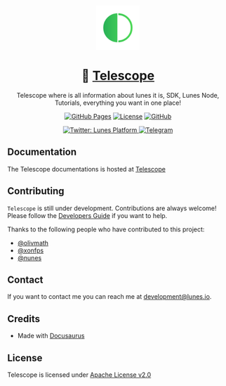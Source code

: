 <div align="center">

  <a href="https://lunes.io">
    <img alt="Lunes" src="static/img/lunes.png" width="100" />
  </a>

# 🔭 [Telescope](https://blockchain.lunes.io/telescope/)

Telescope where is all information about lunes it is, SDK, Lunes Node, Tutorials, everything you want in one place!

[![GitHub Pages](https://github.com/lunes-platform/telescope/actions/workflows/deploy.yml/badge.svg?branch=main)](https://github.com/lunes-platform/telescope/actions/workflows/deploy.yml)
[![License](https://img.shields.io/badge/License-Apache_2.0-blue.svg)](LICENSE)
[![GitHub](https://badgen.net/badge/icon/github?icon=github&label)](https://github.com/lunes-platform)

  <a href="https://twitter.com/LunesPlatform" target="_blank">
    <img alt="Twitter: Lunes Platform" src="https://badgen.net/twitter/follow/lunesplatform?icon=twitter&label=follow @LunesPlatform&color=blue" />
  </a>  
  <a href="https://t.me/LunesPlatformPT" target="_blank">
    <img alt="Telegram" src="https://badgen.net/badge/icon/Lunes%20Platform?icon=telegram&label=Telegram&color=blue"/>
  </a>

</div>



## Documentation

The Telescope documentations is hosted at [ Telescope ](https://blockchain.lunes.io/telescope/)

## Contributing

`Telescope` is still under development. Contributions are always welcome! Please follow the [Developers Guide](CONTRIBUTING.md) if you want to help.

Thanks to the following people who have contributed to this project:

- [@olivmath](https://git.lunes.io/olivmath)
- [@xonfps](https://git.lunes.io/xonfps)
- [@nunes](https://git.lunes.io/nunes)

## Contact

If you want to contact me you can reach me at <development@lunes.io>.

## Credits

- Made with [Docusaurus](https://docusaurus.io/)

## License

Telescope is licensed under [Apache License v2.0](LICENSE)
